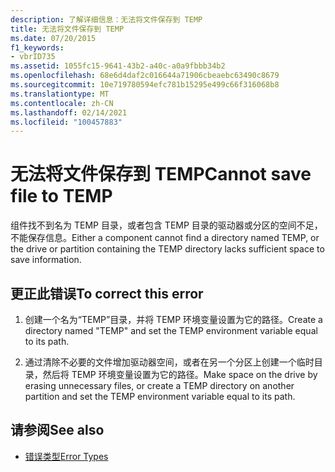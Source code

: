 ```yaml
---
description: 了解详细信息：无法将文件保存到 TEMP
title: 无法将文件保存到 TEMP
ms.date: 07/20/2015
f1_keywords:
- vbrID735
ms.assetid: 1055fc15-9641-43b2-a40c-a0a9fbbb34b2
ms.openlocfilehash: 68e6d4daf2c016644a71906cbeaebc63490c8679
ms.sourcegitcommit: 10e719780594efc781b15295e499c66f316068b8
ms.translationtype: MT
ms.contentlocale: zh-CN
ms.lasthandoff: 02/14/2021
ms.locfileid: "100457883"
---
```

# <a name="cannot-save-file-to-temp"></a><span data-ttu-id="a3cfd-103">无法将文件保存到 TEMP</span><span class="sxs-lookup"><span data-stu-id="a3cfd-103">Cannot save file to TEMP</span></span>

<span data-ttu-id="a3cfd-104">组件找不到名为 TEMP 目录，或者包含 TEMP 目录的驱动器或分区的空间不足，不能保存信息。</span><span class="sxs-lookup"><span data-stu-id="a3cfd-104">Either a component cannot find a directory named TEMP, or the drive or partition containing the TEMP directory lacks sufficient space to save information.</span></span>  
  
## <a name="to-correct-this-error"></a><span data-ttu-id="a3cfd-105">更正此错误</span><span class="sxs-lookup"><span data-stu-id="a3cfd-105">To correct this error</span></span>  
  
1. <span data-ttu-id="a3cfd-106">创建一个名为“TEMP”目录，并将 TEMP 环境变量设置为它的路径。</span><span class="sxs-lookup"><span data-stu-id="a3cfd-106">Create a directory named "TEMP" and set the TEMP environment variable equal to its path.</span></span>  
  
2. <span data-ttu-id="a3cfd-107">通过清除不必要的文件增加驱动器空间，或者在另一个分区上创建一个临时目录，然后将 TEMP 环境变量设置为它的路径。</span><span class="sxs-lookup"><span data-stu-id="a3cfd-107">Make space on the drive by erasing unnecessary files, or create a TEMP directory on another partition and set the TEMP environment variable equal to its path.</span></span>  
  
## <a name="see-also"></a><span data-ttu-id="a3cfd-108">请参阅</span><span class="sxs-lookup"><span data-stu-id="a3cfd-108">See also</span></span>

- [<span data-ttu-id="a3cfd-109">错误类型</span><span class="sxs-lookup"><span data-stu-id="a3cfd-109">Error Types</span></span>](../programming-guide/language-features/error-types.md)
